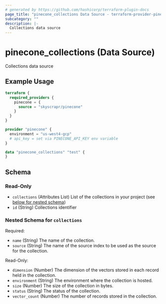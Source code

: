```yaml
---
# generated by https://github.com/hashicorp/terraform-plugin-docs
page_title: "pinecone_collections Data Source - terraform-provider-pinecone"
subcategory: ""
description: |-
  Collections data source
---
```


# pinecone_collections (Data Source)

Collections data source

## Example Usage

```terraform
terraform {
  required_providers {
    pinecone = {
      source = "skyscrapr/pinecone"
    }
  }
}

provider "pinecone" {
  environment = "us-west4-gcp"
  # api_key = set via PINECONE_API_KEY env variable
}

data "pinecone_collections" "test" {
}
```

<!-- schema generated by tfplugindocs -->
## Schema

### Read-Only

- `collections` (Attributes List) List of the collections in your project (see [below for nested schema](#nestedatt--collections))
- `id` (String) Collections identifier

<a id="nestedatt--collections"></a>
### Nested Schema for `collections`

Required:

- `name` (String) The name of the collection.
- `source` (String) The name of the source index to be used as the source for the collection.

Read-Only:

- `dimension` (Number) The dimension of the vectors stored in each record held in the collection.
- `environment` (String) The environment where the collection is hosted.
- `size` (Number) The size of the collection in bytes.
- `status` (String) The status of the collection.
- `vector_count` (Number) The number of records stored in the collection.
